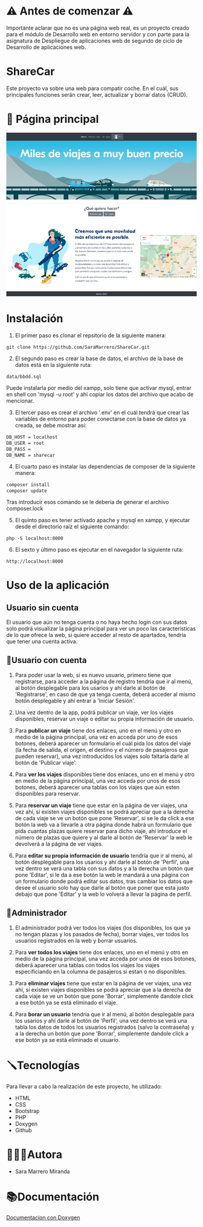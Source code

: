 # ⚠️ Antes de comenzar ⚠️
Importante aclarar que no es una página web real, es un proyecto creado para el módulo de Desarrollo web en entorno servidor y con parte para la asignatura de Despliegue de aplicaciones web de segundo de ciclo de Desarrollo de aplicaciones web.

# ShareCar
Este proyecto va sobre una web para compatir coche. En el cuál, sus principales funciones serán crear, leer, actualizar y borrar datos (CRUD). 

# 📸 Página principal

![Pagina principal](./img/imgReadme/3.png)

# Instalación
1. El primer paso es clonar el repsitorio de la siguiente manera:
```
git clone https://github.com/SaraMarrero/ShareCar.git
```



2. El segundo paso es crear la base de datos, el archivo de la base de datos está en la siguiente ruta:
```
data/bbdd.sql
```
Puede instalarla por medio del xampp, solo tiene que activar mysql, entrar en shell con 'mysql -u root' y ahí copiar los datos del archivo que acabo de mencionar.

3. El tercer paso es crear el archivo '.env' en el cuál tendrá que crear las variables de entorno para poder conectarse con la base de datos ya creada, se debe mostrar así:
```
DB_HOST = localhost
DB_USER = root
DB_PASS = 
DB_NAME = sharecar

```

4. El cuarto paso es instalar las dependencias de composer de la siguiente manera:
```
composer install
composer update
```

Tras introducir esos comando se le debería de generar el archivo composer.lock

5. El quinto paso es tener activado apache y mysql en xampp, y ejecutar desde el directorio raíz el siguiente comando:
```
php -S localhost:8000
```

6. El sexto y último paso es ejecutar en el navegador la siguiente ruta:
```
http://localhost:8000
```

# Uso de la aplicación
## Usuario sin cuenta
El usuario que aún no tenga cuenta o no haya hecho login con sus datos solo podrá visualizar la página principal para ver un poco las características de lo que ofrece la web, si quiere acceder al resto de apartados, tendría que tener una cuenta activa. 

## 👤Usuario con cuenta
1. Para poder usar la web, si es nuevo usuario, primero tiene que registrarse, para acceder a la página de registro tendría que ir al menú, al botón desplegable para los usarios y ahí darle al botón de 'Registrarse', en caso de que ya tenga cuenta, deberá acceder al mismo botón desplegable y ahí entrar a 'Iniciar Sesión'.

2. Una vez dentro de la app, podrá publicar un viaje, ver los viajes disponibles, reservar un viaje o editar su propia información de usuario.

3. Para **publicar un viaje** tiene dos enlaces, uno en el menú y otro en medio de la página principal, una vez en acceda por uno de esos botones, deberá aparecer un formulario el cuál pida los datos del viaje (la fecha de salida, el origen, el destino y el número de pasajeros que pueden reservar), una vez introducidos los viajes solo faltaría darle al botón de 'Publicar viaje'.

4. Para **ver los viajes** disponibles tiene dos enlaces, uno en el menú y otro en medio de la página principal, una vez acceda por unos de esos botones, deberá aparecer una tablas con los viajes que aún esten disponibles para reservar.

5. Para **reservar un viaje** tiene que estar en la página de ver viajes, una vez ahí, si existen viajes disponibles se podrá apreciar que a la derecha de cada viaje se ve un botón que pone 'Reservar', si se le da click a ese botón la web va a llevarle a otra página donde habrá un formulario que pida cuantas plazas quiere reservar para dicho viaje, ahí introduce el número de plazas que quiere y al darle al botón de 'Reservar' la web le devolverá a la página de ver viajes.

6. Para **editar su propia información de usuario** tendría que ir al menú, al botón desplegable para los usarios y ahí darle al botón de 'Perfil', una vez dentro se verá una tabla con sus datos y a la derecha un botón que pone 'Editar', si le da a ese botón la web le mandará a una página con un formulario donde podrá editar sus datos, tras cambiar los datos que desee el usuario solo hay que darle al botón que poner que esta justo debajo que pone 'Editar' y la web lo volverá a llevar la página de perfil.

## 👤Administrador
1. El administrador podrá ver todos los viajes (los disponibles, los que ya no tengan plazas y los pasados de fecha), borrar viajes, ver todos los usuarios registrados en la web y borrar usuarios.

2. Para **ver todos los viajes** tiene dos enlaces, uno en el menú y otro en medio de la página principal, una vez acceda por unos de esos botones, deberá aparecer una tablas con todos los viajes los viajes especificiando en la columna de pasajeros si estan o no disponibles.

3. Para **eliminar viajes** tiene que estar en la página de ver viajes, una vez ahí, si existen viajes disponibles se podrá apreciar que a la derecha de cada viaje se ve un botón que pone 'Borrar', simplemente dandole click a ese botón ya se está eliminado el viaje.

4. Para **borar un usuario** tendría que ir al menú, al botón desplegable para los usarios y ahí darle al botón de 'Perfil', una vez dentro se verá una tabla los datos de todos los usuarios registrados (salvo la contraseña) y a la derecha un botón que pone 'Borrar', simplemente dandole click a ese botón ya se está eliminado el usuario.

# 🪛Tecnologías
Para llevar a cabo la realización de este proyecto, he utilizado:
* HTML
* CSS
* Bootstrap
* PHP
* Doxygen
* Github

# 👩🏻‍💻Autora
* Sara Marrero Miranda

# 📚Documentación
[Documentacion con Doxygen](https://sharecar.herokuapp.com/docs/html/index.html) 
